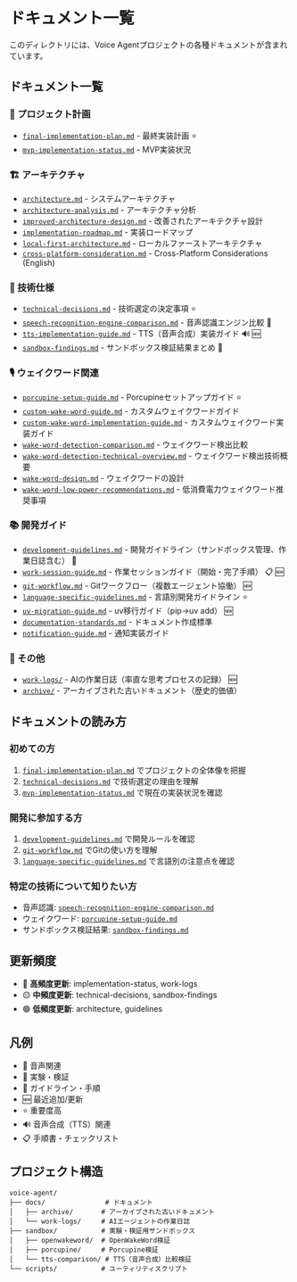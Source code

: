 # ドキュメント一覧

このディレクトリには、Voice Agentプロジェクトの各種ドキュメントが含まれています。

## ドキュメント一覧

### 🎯 プロジェクト計画
- [`final-implementation-plan.md`](final-implementation-plan.md) - 最終実装計画 ⭐️
- [`mvp-implementation-status.md`](mvp-implementation-status.md) - MVP実装状況

### 🏗️ アーキテクチャ
- [`architecture.md`](architecture.md) - システムアーキテクチャ
- [`architecture-analysis.md`](architecture-analysis.md) - アーキテクチャ分析
- [`improved-architecture-design.md`](improved-architecture-design.md) - 改善されたアーキテクチャ設計
- [`implementation-roadmap.md`](implementation-roadmap.md) - 実装ロードマップ
- [`local-first-architecture.md`](local-first-architecture.md) - ローカルファーストアーキテクチャ
- [`cross-platform-consideration.md`](cross-platform-consideration.md) - Cross-Platform Considerations (English)

### 🔧 技術仕様
- [`technical-decisions.md`](technical-decisions.md) - 技術選定の決定事項 ⭐️
- [`speech-recognition-engine-comparison.md`](speech-recognition-engine-comparison.md) - 音声認識エンジン比較 🎤
- [`tts-implementation-guide.md`](tts-implementation-guide.md) - TTS（音声合成）実装ガイド 🔊 🆕
- [`sandbox-findings.md`](sandbox-findings.md) - サンドボックス検証結果まとめ 🧪

### 🎙️ ウェイクワード関連
- [`porcupine-setup-guide.md`](porcupine-setup-guide.md) - Porcupineセットアップガイド ⭐️
- [`custom-wake-word-guide.md`](custom-wake-word-guide.md) - カスタムウェイクワードガイド
- [`custom-wake-word-implementation-guide.md`](custom-wake-word-implementation-guide.md) - カスタムウェイクワード実装ガイド
- [`wake-word-detection-comparison.md`](wake-word-detection-comparison.md) - ウェイクワード検出比較
- [`wake-word-detection-technical-overview.md`](wake-word-detection-technical-overview.md) - ウェイクワード検出技術概要
- [`wake-word-design.md`](wake-word-design.md) - ウェイクワードの設計
- [`wake-word-low-power-recommendations.md`](wake-word-low-power-recommendations.md) - 低消費電力ウェイクワード推奨事項

### 📚 開発ガイド
- [`development-guidelines.md`](development-guidelines.md) - 開発ガイドライン（サンドボックス管理、作業日誌含む） 📝
- [`work-session-guide.md`](work-session-guide.md) - 作業セッションガイド（開始・完了手順） 📋 🆕
- [`git-workflow.md`](git-workflow.md) - Gitワークフロー（複数エージェント協働） 🆕
- [`language-specific-guidelines.md`](language-specific-guidelines.md) - 言語別開発ガイドライン ⭐️
- [`uv-migration-guide.md`](uv-migration-guide.md) - uv移行ガイド（pip→uv add） 🆕
- [`documentation-standards.md`](documentation-standards.md) - ドキュメント作成標準
- [`notification-guide.md`](notification-guide.md) - 通知実装ガイド

### 📓 その他
- [`work-logs/`](work-logs/) - AIの作業日誌（率直な思考プロセスの記録） 🆕
- [`archive/`](archive/) - アーカイブされた古いドキュメント（歴史的価値）

## ドキュメントの読み方

### 初めての方
1. [`final-implementation-plan.md`](final-implementation-plan.md) でプロジェクトの全体像を把握
2. [`technical-decisions.md`](technical-decisions.md) で技術選定の理由を理解
3. [`mvp-implementation-status.md`](mvp-implementation-status.md) で現在の実装状況を確認

### 開発に参加する方
1. [`development-guidelines.md`](development-guidelines.md) で開発ルールを確認
2. [`git-workflow.md`](git-workflow.md) でGitの使い方を理解
3. [`language-specific-guidelines.md`](language-specific-guidelines.md) で言語別の注意点を確認

### 特定の技術について知りたい方
- 音声認識: [`speech-recognition-engine-comparison.md`](speech-recognition-engine-comparison.md)
- ウェイクワード: [`porcupine-setup-guide.md`](porcupine-setup-guide.md)
- サンドボックス検証結果: [`sandbox-findings.md`](sandbox-findings.md)

## 更新頻度

- 🔴 **高頻度更新**: implementation-status, work-logs
- 🟡 **中頻度更新**: technical-decisions, sandbox-findings
- 🟢 **低頻度更新**: architecture, guidelines

## 凡例

- 🎤 音声関連
- 🧪 実験・検証
- 📝 ガイドライン・手順
- 🆕 最近追加/更新
- ⭐️ 重要度高
- 🔊 音声合成（TTS）関連
- 📋 手順書・チェックリスト

## プロジェクト構造

```
voice-agent/
├── docs/               # ドキュメント
│   ├── archive/       # アーカイブされた古いドキュメント
│   └── work-logs/     # AIエージェントの作業日誌
├── sandbox/           # 実験・検証用サンドボックス
│   ├── openwakeword/  # OpenWakeWord検証
│   ├── porcupine/     # Porcupine検証
│   └── tts-comparison/ # TTS（音声合成）比較検証
└── scripts/           # ユーティリティスクリプト
```